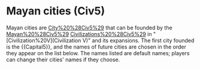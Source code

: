 # Mayan cities (Civ5)

Mayan cities are [City%20%28Civ5%29](cities) that can be founded by the [Mayan%20%28Civ5%29](Mayan) [Civilizations%20%28Civ5%29](civilization) in "[Civilization%20V](Civilization V)" and its expansions. The first city founded is the {{Capital5}}, and the names of future cities are chosen in the order they appear on the list below.
The names listed are default names; players can change their cities' names if they choose.
